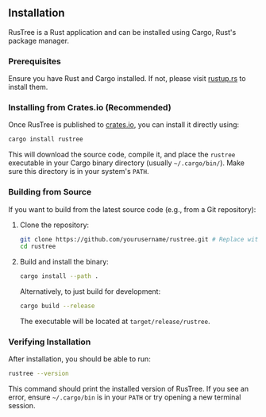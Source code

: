 ## Installation

RusTree is a Rust application and can be installed using Cargo, Rust's package manager.

### Prerequisites

Ensure you have Rust and Cargo installed. If not, please visit [rustup.rs](https://rustup.rs/) to install them.

### Installing from Crates.io (Recommended)

Once RusTree is published to [crates.io](https://crates.io/), you can install it directly using:

```bash
cargo install rustree
```

This will download the source code, compile it, and place the `rustree` executable in your Cargo binary directory (usually `~/.cargo/bin/`). Make sure this directory is in your system's `PATH`.

### Building from Source

If you want to build from the latest source code (e.g., from a Git repository):

1.  Clone the repository:
    ```bash
    git clone https://github.com/yourusername/rustree.git # Replace with actual URL
    cd rustree
    ```

2.  Build and install the binary:
    ```bash
    cargo install --path .
    ```
    Alternatively, to just build for development:
    ```bash
    cargo build --release
    ```
    The executable will be located at `target/release/rustree`.

### Verifying Installation

After installation, you should be able to run:

```bash
rustree --version
```

This command should print the installed version of RusTree. If you see an error, ensure `~/.cargo/bin` is in your `PATH` or try opening a new terminal session.